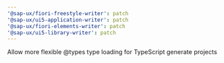 ```yaml
---
'@sap-ux/fiori-freestyle-writer': patch
'@sap-ux/ui5-application-writer': patch
'@sap-ux/fiori-elements-writer': patch
'@sap-ux/ui5-library-writer': patch
---
```


Allow more flexible @types type loading for TypeScript generate projects
